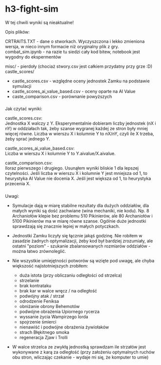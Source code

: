 # h3-fight-sim

W tej chwili wyniki są nieaktualne!

Opis plików:

CRTRAITS.TXT - dane o stworkach. Wyczyszczona i lekko zmieniona wersja, w nieco innym formacie niż oryginalny plik z gry.  
combat_sim.ipynb - na razie tu siedzi cały kod bitew, notebook jest wygodny do ekspermentów

misc/ - pierdoły (chociaż stwory.csv jest całkiem przydatny przy grze :D)  
castle_scores/  
 - castle_scores.csv - względne oceny jednostek Zamku na podstawie symulacji  
 - castle_scores_ai_value_based.csv - oceny oparte na AI Value  
 - caste_comparison.csv - porównanie powyższych
  
#####  

Jak czytać wyniki:

castle_scores.csv:  
  Jednostka X walczy z Y. Eksperymentalnie dobieram liczby jednostek (nX i nY) w oddziałach tak, żeby szanse wygranej każdej ze stron były mniej więcej równe. Liczba w wierszu X i kolumnie Y to nX/nY, czyli ile X trzeba, żeby sprać jednego Y.
  
castle_scores_ai_value_based.csv:  
  Liczba w wierszu X i kolumnie Y to Y.aivalue/X.aivalue.
  
castle_comparison.csv:  
  Iloraz pierwszego i drugiego. Usunąłem wyniki bliskie 1 dla lepszej czytelności. Jeśli liczba w wierszu X i kolumnie Y jest mniejsza od 1, to heurystyka AI Value nie docenia X. Jeśli jest większa od 1, to heurystyka przecenia X.
  
#####

Uwagi:

- Symulacje dają w miarę stabilne rezultaty dla dużych oddziałów, dla małych wyniki są dość zachwiane (wina mechaniki, nie kodu). Np. 8 Archaniołów klepie bez problemu 510 Pikinierów, ale 80 Archaniołów i 5100 Pikinierów ma w miarę równe szanse. Ogólnie duże jednostki sprawdzają się znacznie lepiej w małych potyczkach.

- Jednostki Zamku liczyły się łącznie jakąś godzinę. Nie robiłem w zasadzie żadnych optymalizacji, żeby kod był bardziej zrozumiały, ale ostatni "poziom" - szukanie zbalansowanych rozmiarów oddziałów - można łatwo zrównoleglić.

- Nie wszystkie umiejętności potworów są wzięte pod uwagę, ale chyba większość najistotniejszych zrobiłem:
    - duża istota (przy obliczaniu odległości od strzelca)
    - strzelanie
    - brak kontrataku
    - brak kar w walce wręcz / na odległość
    - podwójny atak / strzał
    - odrodzenie Feniksa
    - obniżanie obrony Behemotów
    - podwójne obrażenia Upiornego rycerza
    - wyssanie życia Wampirzego lorda
    - spojrzenie śmierci
    - nienawiść i podwójne obrażenia żywiołaków
    - strach Błękitnego smoka
    - regeneracja Zjaw i Trolli
    
- W walce strzelca ze zwykłą jednostką sprawdzam ile strzałów jest wykonywane z karą za odległość (przy założeniu optymalnych ruchów obu stron, wliczając czekanie - wydaje mi się, że komputer to umie)
